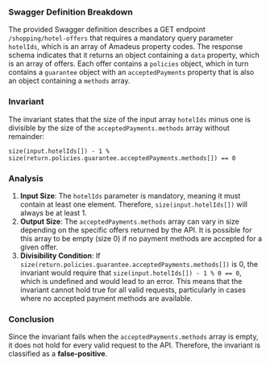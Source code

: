 ### Swagger Definition Breakdown
The provided Swagger definition describes a GET endpoint `/shopping/hotel-offers` that requires a mandatory query parameter `hotelIds`, which is an array of Amadeus property codes. The response schema indicates that it returns an object containing a `data` property, which is an array of offers. Each offer contains a `policies` object, which in turn contains a `guarantee` object with an `acceptedPayments` property that is also an object containing a `methods` array.

### Invariant
The invariant states that the size of the input array `hotelIds` minus one is divisible by the size of the `acceptedPayments.methods` array without remainder: 

`size(input.hotelIds[]) - 1 % size(return.policies.guarantee.acceptedPayments.methods[]) == 0`

### Analysis
1. **Input Size**: The `hotelIds` parameter is mandatory, meaning it must contain at least one element. Therefore, `size(input.hotelIds[])` will always be at least 1.
2. **Output Size**: The `acceptedPayments.methods` array can vary in size depending on the specific offers returned by the API. It is possible for this array to be empty (size 0) if no payment methods are accepted for a given offer.
3. **Divisibility Condition**: If `size(return.policies.guarantee.acceptedPayments.methods[])` is 0, the invariant would require that `size(input.hotelIds[]) - 1 % 0 == 0`, which is undefined and would lead to an error. This means that the invariant cannot hold true for all valid requests, particularly in cases where no accepted payment methods are available.

### Conclusion
Since the invariant fails when the `acceptedPayments.methods` array is empty, it does not hold for every valid request to the API. Therefore, the invariant is classified as a **false-positive**.
